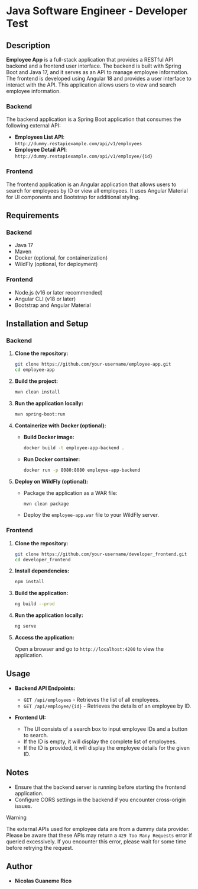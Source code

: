 # Java Software Engineer - Developer Test

## Description

**Employee App** is a full-stack application that provides a RESTful API backend and a frontend user interface. The backend is built with Spring Boot and Java 17, and it serves as an API to manage employee information. The frontend is developed using Angular 18 and provides a user interface to interact with the API. This application allows users to view and search employee information.

### Backend

The backend application is a Spring Boot application that consumes the following external API:
- **Employees List API**: `http://dummy.restapiexample.com/api/v1/employees`
- **Employee Detail API**: `http://dummy.restapiexample.com/api/v1/employee/{id}`

### Frontend

The frontend application is an Angular application that allows users to search for employees by ID or view all employees. It uses Angular Material for UI components and Bootstrap for additional styling.

## Requirements

### Backend

- Java 17
- Maven
- Docker (optional, for containerization)
- WildFly (optional, for deployment)

### Frontend

- Node.js (v16 or later recommended)
- Angular CLI (v18 or later)
- Bootstrap and Angular Material

## Installation and Setup

### Backend

1. **Clone the repository:**

    ```bash
    git clone https://github.com/your-username/employee-app.git
    cd employee-app
    ```

2. **Build the project:**

    ```bash
    mvn clean install
    ```

3. **Run the application locally:**

    ```bash
    mvn spring-boot:run
    ```

4. **Containerize with Docker (optional):**

    - **Build Docker image:**

        ```bash
        docker build -t employee-app-backend .
        ```

    - **Run Docker container:**

        ```bash
        docker run -p 8080:8080 employee-app-backend
        ```

5. **Deploy on WildFly (optional):**
    - Package the application as a WAR file:

        ```bash
        mvn clean package
        ```

    - Deploy the `employee-app.war` file to your WildFly server.

### Frontend

1. **Clone the repository:**

    ```bash
    git clone https://github.com/your-username/developer_frontend.git
    cd developer_frontend
    ```

2. **Install dependencies:**

    ```bash
    npm install
    ```

3. **Build the application:**

    ```bash
    ng build --prod
    ```

4. **Run the application locally:**

    ```bash
    ng serve
    ```

5. **Access the application:**

    Open a browser and go to `http://localhost:4200` to view the application.

## Usage

- **Backend API Endpoints:**
  - `GET /api/employees` - Retrieves the list of all employees.
  - `GET /api/employee/{id}` - Retrieves the details of an employee by ID.

- **Frontend UI:**
  - The UI consists of a search box to input employee IDs and a button to search.
  - If the ID is empty, it will display the complete list of employees.
  - If the ID is provided, it will display the employee details for the given ID.

## Notes

- Ensure that the backend server is running before starting the frontend application.
- Configure CORS settings in the backend if you encounter cross-origin issues.

> [!WARNING]
> The external APIs used for employee data are from a dummy data provider. Please be aware that these APIs may return a `429 Too Many Requests` error if queried excessively. If you encounter this error, please wait for some time before retrying the request.


## Author

- **Nicolas Guaneme Rico**
